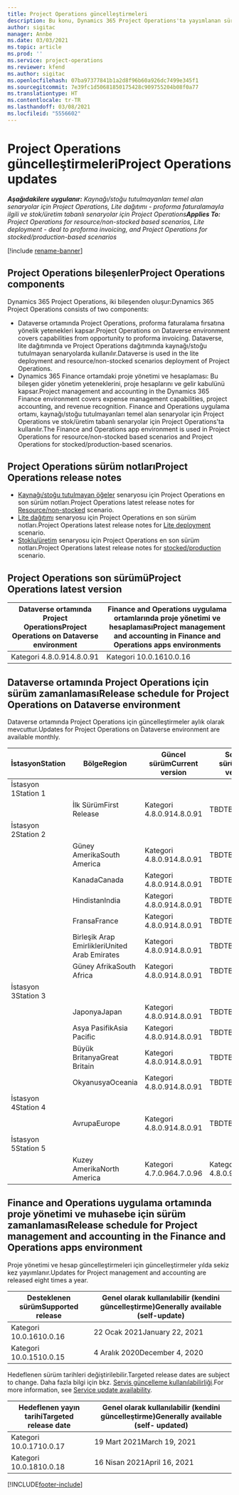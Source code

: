 ```yaml
---
title: Project Operations güncelleştirmeleri
description: Bu konu, Dynamics 365 Project Operations'ta yayımlanan sürümler hakkında bilgi sağlar.
author: sigitac
manager: Annbe
ms.date: 03/03/2021
ms.topic: article
ms.prod: ''
ms.service: project-operations
ms.reviewer: kfend
ms.author: sigitac
ms.openlocfilehash: 07ba97377841b1a2d8f96b60a926dc7499e345f1
ms.sourcegitcommit: 7e39fc1d50681850175428c909755204b08f0a77
ms.translationtype: HT
ms.contentlocale: tr-TR
ms.lasthandoff: 03/08/2021
ms.locfileid: "5556602"
---
```

# <a name="project-operations-updates"></a><span data-ttu-id="052be-103">Project Operations güncelleştirmeleri</span><span class="sxs-lookup"><span data-stu-id="052be-103">Project Operations updates</span></span>

<span data-ttu-id="052be-104">_**Aşağıdakilere uygulanır:** Kaynağı/stoğu tutulmayanları temel alan senaryolar için Project Operations, Lite dağıtımı - proforma faturalamayla ilgili ve stok/üretim tabanlı senaryolar için Project Operations_</span><span class="sxs-lookup"><span data-stu-id="052be-104">_**Applies To:** Project Operations for resource/non-stocked based scenarios, Lite deployment - deal to proforma invoicing, and Project Operations for stocked/production-based scenarios_</span></span>

[!include [rename-banner](~/includes/cc-data-platform-banner.md)]

## <a name="project-operations-components"></a><span data-ttu-id="052be-105">Project Operations bileşenler</span><span class="sxs-lookup"><span data-stu-id="052be-105">Project Operations components</span></span>

<span data-ttu-id="052be-106">Dynamics 365 Project Operations, iki bileşenden oluşur:</span><span class="sxs-lookup"><span data-stu-id="052be-106">Dynamics 365 Project Operations consists of two components:</span></span>

- <span data-ttu-id="052be-107">Dataverse ortamında Project Operations, proforma faturalama fırsatına yönelik yetenekleri kapsar.</span><span class="sxs-lookup"><span data-stu-id="052be-107">Project Operations on Dataverse environment covers capabilities from opportunity to proforma invoicing.</span></span> <span data-ttu-id="052be-108">Dataverse, lite dağıtımında ve Project Operations dağıtımında kaynağı/stoğu tutulmayan senaryolarda kullanılır.</span><span class="sxs-lookup"><span data-stu-id="052be-108">Dataverse is used in the lite deployment and resource/non-stocked scenarios deployment of Project Operations.</span></span>
- <span data-ttu-id="052be-109">Dynamics 365 Finance ortamdaki proje yönetimi ve hesaplaması: Bu bileşen gider yönetim yeteneklerini, proje hesaplarını ve gelir kabulünü kapsar.</span><span class="sxs-lookup"><span data-stu-id="052be-109">Project management and accounting in the Dynamics 365 Finance environment covers expense management capabilities, project accounting, and revenue recognition.</span></span> <span data-ttu-id="052be-110">Finance and Operations uygulama ortamı, kaynağı/stoğu tutulmayanları temel alan senaryolar için Project Operations ve stok/üretim tabanlı senaryolar için Project Operations'ta kullanılır.</span><span class="sxs-lookup"><span data-stu-id="052be-110">The Finance and Operations app environment is used in Project Operations for resource/non-stocked based scenarios and Project Operations for stocked/production-based scenarios.</span></span>

## <a name="project-operations-release-notes"></a><span data-ttu-id="052be-111">Project Operations sürüm notları</span><span class="sxs-lookup"><span data-stu-id="052be-111">Project Operations release notes</span></span>
- <span data-ttu-id="052be-112">[Kaynağı/stoğu tutulmayan öğeler](whats-new-mar-2021-resource-based.md) senaryosu için Project Operations en son sürüm notları.</span><span class="sxs-lookup"><span data-stu-id="052be-112">Project Operations latest release notes for [Resource/non-stocked](whats-new-mar-2021-resource-based.md) scenario.</span></span>
- <span data-ttu-id="052be-113">[Lite dağıtımı](../pro/whats-new/whats-new-mar-2021-lite.md) senaryosu için Project Operations en son sürüm notları.</span><span class="sxs-lookup"><span data-stu-id="052be-113">Project Operations latest release notes for [Lite deployment](../pro/whats-new/whats-new-mar-2021-lite.md) scenario.</span></span>
- <span data-ttu-id="052be-114">[Stoklu/üretim](../prod-pma/whats-new/whats-new-jan-2021-stocked.md) senaryosu için Project Operations en son sürüm notları.</span><span class="sxs-lookup"><span data-stu-id="052be-114">Project Operations latest release notes for [stocked/production](../prod-pma/whats-new/whats-new-jan-2021-stocked.md) scenario.</span></span>

## <a name="project-operations-latest-version"></a><span data-ttu-id="052be-115">Project Operations son sürümü</span><span class="sxs-lookup"><span data-stu-id="052be-115">Project Operations latest version</span></span>

| <span data-ttu-id="052be-116">Dataverse ortamında Project Operations</span><span class="sxs-lookup"><span data-stu-id="052be-116">Project Operations on Dataverse environment</span></span> | <span data-ttu-id="052be-117">Finance and Operations uygulama ortamlarında proje yönetimi ve hesaplaması</span><span class="sxs-lookup"><span data-stu-id="052be-117">Project management and accounting in Finance and Operations apps environments</span></span> |
| --- | --- |
| <span data-ttu-id="052be-118">Kategori 4.8.0.91</span><span class="sxs-lookup"><span data-stu-id="052be-118">4.8.0.91</span></span> | <span data-ttu-id="052be-119">Kategori 10.0.16</span><span class="sxs-lookup"><span data-stu-id="052be-119">10.0.16</span></span> |

## <a name="release-schedule-for-project-operations-on-dataverse-environment"></a><span data-ttu-id="052be-120">Dataverse ortamında Project Operations için sürüm zamanlaması</span><span class="sxs-lookup"><span data-stu-id="052be-120">Release schedule for Project Operations on Dataverse environment</span></span>

<span data-ttu-id="052be-121">Dataverse ortamında Project Operations için güncelleştirmeler aylık olarak mevcuttur.</span><span class="sxs-lookup"><span data-stu-id="052be-121">Updates for Project Operations on Dataverse environment are available monthly.</span></span> 

| <span data-ttu-id="052be-122">İstasyon</span><span class="sxs-lookup"><span data-stu-id="052be-122">Station</span></span>   | <span data-ttu-id="052be-123">Bölge</span><span class="sxs-lookup"><span data-stu-id="052be-123">Region</span></span>        | <span data-ttu-id="052be-124">Güncel sürüm</span><span class="sxs-lookup"><span data-stu-id="052be-124">Current version</span></span> | <span data-ttu-id="052be-125">Sonraki sürüm</span><span class="sxs-lookup"><span data-stu-id="052be-125">Next version</span></span> | <span data-ttu-id="052be-126">Genel olarak kullanılabilir</span><span class="sxs-lookup"><span data-stu-id="052be-126">Generally available</span></span> |
|-----------|---------------|-----------------|--------------|---------------------|
| <span data-ttu-id="052be-127">İstasyon 1</span><span class="sxs-lookup"><span data-stu-id="052be-127">Station 1</span></span> |   &nbsp;      |    &nbsp;       | &nbsp;       |      &nbsp;         |
|   &nbsp;  | <span data-ttu-id="052be-128">İlk Sürüm</span><span class="sxs-lookup"><span data-stu-id="052be-128">First Release</span></span> |  <span data-ttu-id="052be-129">Kategori 4.8.0.91</span><span class="sxs-lookup"><span data-stu-id="052be-129">4.8.0.91</span></span>       | <span data-ttu-id="052be-130">TBD</span><span class="sxs-lookup"><span data-stu-id="052be-130">TBD</span></span>     | <span data-ttu-id="052be-131">2 Nisan 2021</span><span class="sxs-lookup"><span data-stu-id="052be-131">02-Apr-21</span></span>           |
| <span data-ttu-id="052be-132">İstasyon 2</span><span class="sxs-lookup"><span data-stu-id="052be-132">Station 2</span></span> |   &nbsp;      |    &nbsp;       | &nbsp;       |      &nbsp;         |
|   &nbsp;  | <span data-ttu-id="052be-133">Güney Amerika</span><span class="sxs-lookup"><span data-stu-id="052be-133">South America</span></span> |  <span data-ttu-id="052be-134">Kategori 4.8.0.91</span><span class="sxs-lookup"><span data-stu-id="052be-134">4.8.0.91</span></span>       | <span data-ttu-id="052be-135">TBD</span><span class="sxs-lookup"><span data-stu-id="052be-135">TBD</span></span>     | <span data-ttu-id="052be-136">2 Nisan 2021</span><span class="sxs-lookup"><span data-stu-id="052be-136">02-Apr-21</span></span>           |
|    &nbsp; | <span data-ttu-id="052be-137">Kanada</span><span class="sxs-lookup"><span data-stu-id="052be-137">Canada</span></span>        |  <span data-ttu-id="052be-138">Kategori 4.8.0.91</span><span class="sxs-lookup"><span data-stu-id="052be-138">4.8.0.91</span></span>       | <span data-ttu-id="052be-139">TBD</span><span class="sxs-lookup"><span data-stu-id="052be-139">TBD</span></span>     | <span data-ttu-id="052be-140">2 Nisan 2021</span><span class="sxs-lookup"><span data-stu-id="052be-140">02-Apr-21</span></span>           |
|   &nbsp;  | <span data-ttu-id="052be-141">Hindistan</span><span class="sxs-lookup"><span data-stu-id="052be-141">India</span></span>         |  <span data-ttu-id="052be-142">Kategori 4.8.0.91</span><span class="sxs-lookup"><span data-stu-id="052be-142">4.8.0.91</span></span>       | <span data-ttu-id="052be-143">TBD</span><span class="sxs-lookup"><span data-stu-id="052be-143">TBD</span></span>     | <span data-ttu-id="052be-144">2 Nisan 2021</span><span class="sxs-lookup"><span data-stu-id="052be-144">02-Apr-21</span></span>           |
|   &nbsp;  | <span data-ttu-id="052be-145">Fransa</span><span class="sxs-lookup"><span data-stu-id="052be-145">France</span></span>         |  <span data-ttu-id="052be-146">Kategori 4.8.0.91</span><span class="sxs-lookup"><span data-stu-id="052be-146">4.8.0.91</span></span>       | <span data-ttu-id="052be-147">TBD</span><span class="sxs-lookup"><span data-stu-id="052be-147">TBD</span></span>     | <span data-ttu-id="052be-148">2 Nisan 2021</span><span class="sxs-lookup"><span data-stu-id="052be-148">02-Apr-21</span></span>           |
|   &nbsp;  | <span data-ttu-id="052be-149">Birleşik Arap Emirlikleri</span><span class="sxs-lookup"><span data-stu-id="052be-149">United Arab Emirates</span></span>         |  <span data-ttu-id="052be-150">Kategori 4.8.0.91</span><span class="sxs-lookup"><span data-stu-id="052be-150">4.8.0.91</span></span>       | <span data-ttu-id="052be-151">TBD</span><span class="sxs-lookup"><span data-stu-id="052be-151">TBD</span></span>     | <span data-ttu-id="052be-152">2 Nisan 2021</span><span class="sxs-lookup"><span data-stu-id="052be-152">02-Apr-21</span></span>           |
|   &nbsp;  | <span data-ttu-id="052be-153">Güney Afrika</span><span class="sxs-lookup"><span data-stu-id="052be-153">South Africa</span></span>         |  <span data-ttu-id="052be-154">Kategori 4.8.0.91</span><span class="sxs-lookup"><span data-stu-id="052be-154">4.8.0.91</span></span>       | <span data-ttu-id="052be-155">TBD</span><span class="sxs-lookup"><span data-stu-id="052be-155">TBD</span></span>     | <span data-ttu-id="052be-156">2 Nisan 2021</span><span class="sxs-lookup"><span data-stu-id="052be-156">02-Apr-21</span></span>           |
| <span data-ttu-id="052be-157">İstasyon 3</span><span class="sxs-lookup"><span data-stu-id="052be-157">Station 3</span></span>  |      &nbsp;   |     &nbsp;      |     &nbsp;   |      &nbsp;         |
|   &nbsp;  | <span data-ttu-id="052be-158">Japonya</span><span class="sxs-lookup"><span data-stu-id="052be-158">Japan</span></span>         |  <span data-ttu-id="052be-159">Kategori 4.8.0.91</span><span class="sxs-lookup"><span data-stu-id="052be-159">4.8.0.91</span></span>       | <span data-ttu-id="052be-160">TBD</span><span class="sxs-lookup"><span data-stu-id="052be-160">TBD</span></span>     | <span data-ttu-id="052be-161">9 Nisan 2021</span><span class="sxs-lookup"><span data-stu-id="052be-161">09-Apr-21</span></span>           |
|   &nbsp;  | <span data-ttu-id="052be-162">Asya Pasifik</span><span class="sxs-lookup"><span data-stu-id="052be-162">Asia Pacific</span></span>  |  <span data-ttu-id="052be-163">Kategori 4.8.0.91</span><span class="sxs-lookup"><span data-stu-id="052be-163">4.8.0.91</span></span>       | <span data-ttu-id="052be-164">TBD</span><span class="sxs-lookup"><span data-stu-id="052be-164">TBD</span></span>     | <span data-ttu-id="052be-165">9 Nisan 2021</span><span class="sxs-lookup"><span data-stu-id="052be-165">09-Apr-21</span></span>           |
|   &nbsp;  | <span data-ttu-id="052be-166">Büyük Britanya</span><span class="sxs-lookup"><span data-stu-id="052be-166">Great Britain</span></span> |  <span data-ttu-id="052be-167">Kategori 4.8.0.91</span><span class="sxs-lookup"><span data-stu-id="052be-167">4.8.0.91</span></span>       | <span data-ttu-id="052be-168">TBD</span><span class="sxs-lookup"><span data-stu-id="052be-168">TBD</span></span>     | <span data-ttu-id="052be-169">9 Nisan 2021</span><span class="sxs-lookup"><span data-stu-id="052be-169">09-Apr-21</span></span>           |
|   &nbsp;  | <span data-ttu-id="052be-170">Okyanusya</span><span class="sxs-lookup"><span data-stu-id="052be-170">Oceania</span></span>       |  <span data-ttu-id="052be-171">Kategori 4.8.0.91</span><span class="sxs-lookup"><span data-stu-id="052be-171">4.8.0.91</span></span>       | <span data-ttu-id="052be-172">TBD</span><span class="sxs-lookup"><span data-stu-id="052be-172">TBD</span></span>     | <span data-ttu-id="052be-173">9 Nisan 2021</span><span class="sxs-lookup"><span data-stu-id="052be-173">09-Apr-21</span></span>           |
| <span data-ttu-id="052be-174">İstasyon 4</span><span class="sxs-lookup"><span data-stu-id="052be-174">Station 4</span></span> |     &nbsp;    |     &nbsp;      |     &nbsp;   |      &nbsp;         |
|   &nbsp;  | <span data-ttu-id="052be-175">Avrupa</span><span class="sxs-lookup"><span data-stu-id="052be-175">Europe</span></span>        |  <span data-ttu-id="052be-176">Kategori 4.8.0.91</span><span class="sxs-lookup"><span data-stu-id="052be-176">4.8.0.91</span></span>       | <span data-ttu-id="052be-177">TBD</span><span class="sxs-lookup"><span data-stu-id="052be-177">TBD</span></span>     | <span data-ttu-id="052be-178">16 Nisan 2021</span><span class="sxs-lookup"><span data-stu-id="052be-178">16-Apr-21</span></span>           |
| <span data-ttu-id="052be-179">İstasyon 5</span><span class="sxs-lookup"><span data-stu-id="052be-179">Station 5</span></span> |     &nbsp;    |     &nbsp;      |     &nbsp;   |      &nbsp;         |
|   &nbsp;  | <span data-ttu-id="052be-180">Kuzey Amerika</span><span class="sxs-lookup"><span data-stu-id="052be-180">North America</span></span> |  <span data-ttu-id="052be-181">Kategori 4.7.0.96</span><span class="sxs-lookup"><span data-stu-id="052be-181">4.7.0.96</span></span>       | <span data-ttu-id="052be-182">Kategori 4.8.0.91</span><span class="sxs-lookup"><span data-stu-id="052be-182">4.8.0.91</span></span>     | <span data-ttu-id="052be-183">12 Mart 2021</span><span class="sxs-lookup"><span data-stu-id="052be-183">12-Mar-21</span></span>           |

## <a name="release-schedule-for-project-management-and-accounting-in-the-finance-and-operations-apps-environment"></a><span data-ttu-id="052be-184">Finance and Operations uygulama ortamında proje yönetimi ve muhasebe için sürüm zamanlaması</span><span class="sxs-lookup"><span data-stu-id="052be-184">Release schedule for Project management and accounting in the Finance and Operations apps environment</span></span>

<span data-ttu-id="052be-185">Proje yönetimi ve hesap güncelleştirmeleri için güncelleştirmeler yılda sekiz kez yayımlanır.</span><span class="sxs-lookup"><span data-stu-id="052be-185">Updates for Project management and accounting are released eight times a year.</span></span>

| <span data-ttu-id="052be-186">Desteklenen sürüm</span><span class="sxs-lookup"><span data-stu-id="052be-186">Supported release</span></span> | <span data-ttu-id="052be-187">Genel olarak kullanılabilir (kendini güncelleştirme)</span><span class="sxs-lookup"><span data-stu-id="052be-187">Generally available (self-update)</span></span> |
| --- | --- |
| <span data-ttu-id="052be-188">Kategori 10.0.16</span><span class="sxs-lookup"><span data-stu-id="052be-188">10.0.16</span></span> | <span data-ttu-id="052be-189">22 Ocak 2021</span><span class="sxs-lookup"><span data-stu-id="052be-189">January 22, 2021</span></span> |
| <span data-ttu-id="052be-190">Kategori 10.0.15</span><span class="sxs-lookup"><span data-stu-id="052be-190">10.0.15</span></span> | <span data-ttu-id="052be-191">4 Aralık 2020</span><span class="sxs-lookup"><span data-stu-id="052be-191">December 4, 2020</span></span> |


<span data-ttu-id="052be-192">Hedeflenen sürüm tarihleri değiştirilebilir.</span><span class="sxs-lookup"><span data-stu-id="052be-192">Targeted release dates are subject to change.</span></span> <span data-ttu-id="052be-193">Daha fazla bilgi için bkz. [Servis güncelleme kullanılabilirliği](https://docs.microsoft.com/dynamics365/fin-ops-core/fin-ops/get-started/public-preview-releases?toc=/dynamics365/finance/toc.json).</span><span class="sxs-lookup"><span data-stu-id="052be-193">For more information, see [Service update availability](https://docs.microsoft.com/dynamics365/fin-ops-core/fin-ops/get-started/public-preview-releases?toc=/dynamics365/finance/toc.json).</span></span>

| <span data-ttu-id="052be-194">Hedeflenen yayın tarihi</span><span class="sxs-lookup"><span data-stu-id="052be-194">Targeted release date</span></span> | <span data-ttu-id="052be-195">Genel olarak kullanılabilir (kendini güncelleştirme)</span><span class="sxs-lookup"><span data-stu-id="052be-195">Generally available (self- updated)</span></span> |
| --- | --- |
| <span data-ttu-id="052be-196">Kategori 10.0.17</span><span class="sxs-lookup"><span data-stu-id="052be-196">10.0.17</span></span> | <span data-ttu-id="052be-197">19 Mart 2021</span><span class="sxs-lookup"><span data-stu-id="052be-197">March 19, 2021</span></span> |
| <span data-ttu-id="052be-198">Kategori 10.0.18</span><span class="sxs-lookup"><span data-stu-id="052be-198">10.0.18</span></span> | <span data-ttu-id="052be-199">16 Nisan 2021</span><span class="sxs-lookup"><span data-stu-id="052be-199">April 16, 2021</span></span> |


[!INCLUDE[footer-include](../includes/footer-banner.md)]
